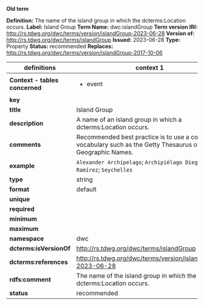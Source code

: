 **Old term**

**Definition:** The name of the island group in which the dcterms:Location occurs.
**Label:** Island Group
**Term Name:** dwc:islandGroup
**Term version IRI:** http://rs.tdwg.org/dwc/terms/version/islandGroup-2023-06-28
**Version of:** http://rs.tdwg.org/dwc/terms/islandGroup
**Issued:** 2023-06-28
**Type:** Property
**Status:** recommended
**Replaces:** http://rs.tdwg.org/dwc/terms/version/islandGroup-2017-10-06


| definitions | context 1 |
|-|-|
| **Context - tables concerned** | <ul><li>event</li></ul> |
| **key** |  |
| **title** | Island Group |
| **description** | A name of an island group in which a dcterms:Location occurs. |
| **comments** | Recommended best practice is to use a controlled vocabulary such as the Getty Thesaurus of Geographic Names. |
| **example** | `Alexander Archipelago`; `Archipiélago Diego Ramírez`; `Seychelles` |
| **type** | string |
| **format** | default |
| **unique** |  |
| **required** |  |
| **minimum** |  |
| **maximum** |  |
| **namespace** | dwc |
| **dcterms:isVersionOf** | http://rs.tdwg.org/dwc/terms/islandGroup |
| **dcterms:references** | http://rs.tdwg.org/dwc/terms/version/islandGroup-2023-06-28 |
| **rdfs:comment** | The name of the island group in which the dcterms:Location occurs. |
| **status** | recommended |
